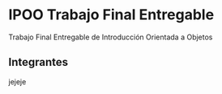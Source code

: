 # IPOO Trabajo Final Entregable
 Trabajo Final Entregable de Introducción Orientada a Objetos

## Integrantes
jejeje